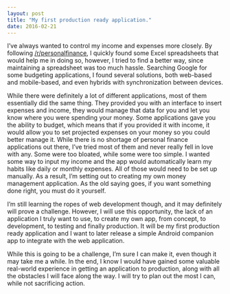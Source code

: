 ```yaml
---
layout: post
title: "My first production ready application."
date: 2016-02-21
---
```


I’ve always wanted to control my income and expenses more closely. By following [/r/personalfinance](http://personalfinance.reddit.com), I quickly found some Excel spreadsheets that would help me in doing so, however, I tried to find a better way, since maintaining a spreadsheet was too much hassle. Searching Google for some budgeting applications, I found several solutions, both web-based and mobile-based, and even hybrids with synchronization between devices.


While there were definitely a lot of different applications, most of them essentially did the same thing. They provided you with an interface to insert expenses and income, they would manage that data for you and let you know where you were spending your money. Some applications gave you the ability to budget, which means that if you provided it with income, it would allow you to set projected expenses on your money so you could better manage it. While there is no shortage of personal finance applications out there, I’ve tried most of them and never really fell in love with any. Some were too bloated, while some were too simple. I wanted some way to input my income and the app would automatically learn my habits like daily or monthly expenses. All of those would need to be set up manually. As a result, I’m setting out to creating my own money management application. As the old saying goes, if you want something done right, you must do it yourself.


I’m still learning the ropes of web development though, and it may definitely will prove a challenge. However, I will use this opportunity, the lack of an application I truly want to use, to create my own app, from concept, to development, to testing and finally production. It will be my first production ready application and I want to later release a simple Android companion app to integrate with the web application.


While this is going to be a challenge, I’m sure I can make it, even though it may take me a while. In the end, I know I would have gained some valuable real-world experience in getting an application to production, along with all the obstacles I will face along the way. I will try to plan out the most I can, while not sacrificing action.